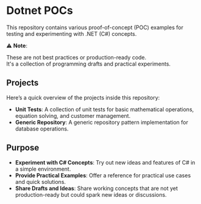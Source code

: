 # Dotnet POCs

This repository contains various proof-of-concept (POC) examples for testing and experimenting with .NET (C#) concepts.

⚠️ **Note**:

These are not best practices or production-ready code.  
It's a collection of programming drafts and practical experiments.

## Projects

Here’s a quick overview of the projects inside this repository:

- **Unit Tests**: A collection of unit tests for basic mathematical operations, equation solving, and customer management.
- **Generic Repository**: A generic repository pattern implementation for database operations.

## Purpose

- **Experiment with C# Concepts**: Try out new ideas and features of C# in a simple environment.
- **Provide Practical Examples**: Offer a reference for practical use cases and quick solutions.
- **Share Drafts and Ideas**: Share working concepts that are not yet production-ready but could spark new ideas or discussions.
